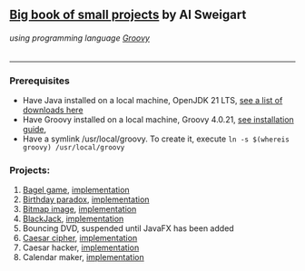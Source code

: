 ## [Big book of small projects](https://nostarch.com/big-book-small-python-projects) by Al Sweigart
###### _using programming language [Groovy](https://groovy-lang.org)_

---

### Prerequisites

* Have Java installed on a local machine, OpenJDK 21 LTS, [see a list of downloads here](https://docs.aws.amazon.com/corretto/latest/corretto-21-ug/downloads-list.html)
* Have Groovy installed on a local machine, Groovy 4.0.21, [see installation guide](https://groovy-lang.org/install.html), 
* Have a symlink /usr/local/groovy. To create it, execute `ln -s $(whereis groovy) /usr/local/groovy`

### Projects:

1. [Bagel game](https://sites.math.washington.edu/~mathcircle/mmc/mmc2010/PicoFermiBagel.pdf), [implementation](src/main/java/com/example/big_book_groovy/bagel)
2. [Birthday paradox](https://en.wikipedia.org/wiki/Birthday_problem), [implementation](src/main/java/com/example/big_book_groovy/birthday)
3. [Bitmap image](src/main/resources/03_bitmap_message.txt), [implementation](src/main/java/com/example/big_book_groovy/bitmap)
4. [BlackJack](https://en.wikipedia.org/wiki/Blackjack), [implementation](src/main/java/com/example/big_book_groovy/blackjack)
5. Bouncing DVD, suspended until JavaFX has been added
6. [Caesar cipher](https://en.wikipedia.org/wiki/Caesar_cipher), [implementation](src/main/java/com/example/big_book_groovy/caesar)
7. Caesar hacker, [implementation](src/main/java/com/example/big_book_groovy/hacker)
8. Calendar maker, [implementation](src/main/java/com/example/big_book_groovy/calendar)